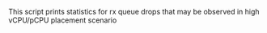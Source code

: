 This script prints statistics for rx queue drops that may be observed in high vCPU/pCPU placement scenario
